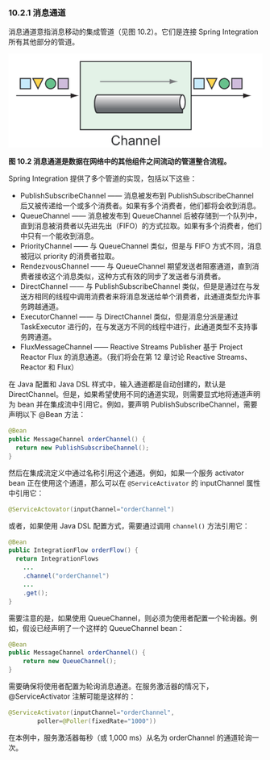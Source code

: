 ### 10.2.1 消息通道

消息通道意指消息移动的集成管道（见图 10.2）。它们是连接 Spring Integration 所有其他部分的管道。

![](../../assets/10.2.png)

**图 10.2 消息通道是数据在网络中的其他组件之间流动的管道整合流程。**

Spring Integration 提供了多个管道的实现，包括以下这些：

* PublishSubscribeChannel —— 消息被发布到 PublishSubscribeChannel 后又被传递给一个或多个消费者。如果有多个消费者，他们都将会收到消息。
* QueueChannel —— 消息被发布到 QueueChannel 后被存储到一个队列中，直到消息被消费者以先进先出（FIFO）的方式拉取。如果有多个消费者，他们中只有一个能收到消息。
* PriorityChannel —— 与 QueueChannel 类似，但是与 FIFO 方式不同，消息被冠以 priority 的消费者拉取。
* RendezvousChannel —— 与 QueueChannel 期望发送者阻塞通道，直到消费者接收这个消息类似，这种方式有效的同步了发送者与消费者。
* DirectChannel —— 与 PublishSubscribeChannel 类似，但是是通过在与发送方相同的线程中调用消费者来将消息发送给单个消费者，此通道类型允许事务跨越通道。
* ExecutorChannel —— 与 DirectChannel 类似，但是消息分派是通过 TaskExecutor 进行的，在与发送方不同的线程中进行，此通道类型不支持事务跨通道。
* FluxMessageChannel —— Reactive Streams Publisher 基于 Project Reactor Flux 的消息通道。（我们将会在第 12 章讨论 Reactive Streams、Reactor 和 Flux）

在 Java 配置和 Java DSL 样式中，输入通道都是自动创建的，默认是 DirectChannel。但是，如果希望使用不同的通道实现，则需要显式地将通道声明为 bean 并在集成流中引用它。例如，要声明 PublishSubscribeChannel，需要声明以下 @Bean 方法：

```java
@Bean
public MessageChannel orderChannel() {
  return new PublishSubscribeChannel();
}
```

然后在集成流定义中通过名称引用这个通道。例如，如果一个服务 activator bean 正在使用这个通道，那么可以在 `@ServiceActivator` 的 inputChannel 属性中引用它：

```java
@ServiceActovator(inputChannel="orderChannel")
```

或者，如果使用 Java DSL 配置方式，需要通过调用 `channel()` 方法引用它：

```java
@Bean
public IntegrationFlow orderFlow() {
  return IntegrationFlows
    ...
    .channel("orderChannel")
    ...
    .get();
}
```

需要注意的是，如果使用 QueueChannel，则必须为使用者配置一个轮询器。例如，假设已经声明了一个这样的 QueueChannel bean：

```java
@Bean
public MessageChannel orderChannel() {
    return new QueueChannel();
}
```

需要确保将使用者配置为轮询消息通道。在服务激活器的情况下，@ServiceActivator 注解可能是这样的：

```java
@ServiceActivator(inputChannel="orderChannel",
        poller=@Poller(fixedRate="1000"))
```

在本例中，服务激活器每秒（或 1,000 ms）从名为 orderChannel 的通道轮询一次。


